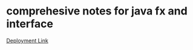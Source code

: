 # comprehesive notes for java fx and interface


[Deployment Link]('https://1093891.github.io/Comprehensive-Java-Exam-Preparation-Notes/')
